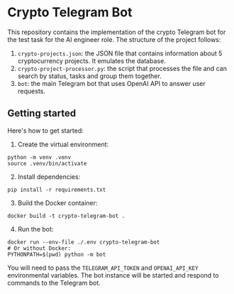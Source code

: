 # Crypto Telegram Bot
This repository contains the implementation of the crypto Telegram bot for the
test task for the AI engineer role. The structure of the project follows:
1. `crypto-projects.json`: the JSON file that contains information about 5 cryptocurrency projects. It emulates the database.
2. `crypto-project-processor.py`: the script that processes the file and can search by status, tasks and group them together.
3. `bot`: the main Telegram bot that uses OpenAI API to answer user requests.

## Getting started
Here's how to get started:
1. Create the virtual environment:
```shell
python -m venv .venv
source .venv/bin/activate
```
2. Install dependencies:
```shell
pip install -r requirements.txt
```
3. Build the Docker container:
```shell
docker build -t crypto-telegram-bot .
```
4. Run the bot:
```shell
docker run --env-file ./.env crypto-telegram-bot
# Or without Docker:
PYTHONPATH=$(pwd) python -m bot
```
You will need to pass the `TELEGRAM_API_TOKEN` and `OPENAI_API_KEY` 
environmental variables. The bot instance will be started and respond
to commands to the Telegram bot.